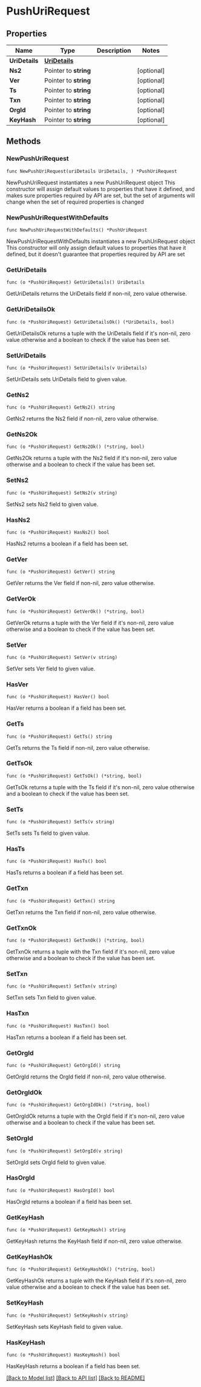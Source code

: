 # PushUriRequest

## Properties

Name | Type | Description | Notes
------------ | ------------- | ------------- | -------------
**UriDetails** | [**UriDetails**](UriDetails.md) |  | 
**Ns2** | Pointer to **string** |  | [optional] 
**Ver** | Pointer to **string** |  | [optional] 
**Ts** | Pointer to **string** |  | [optional] 
**Txn** | Pointer to **string** |  | [optional] 
**OrgId** | Pointer to **string** |  | [optional] 
**KeyHash** | Pointer to **string** |  | [optional] 

## Methods

### NewPushUriRequest

`func NewPushUriRequest(uriDetails UriDetails, ) *PushUriRequest`

NewPushUriRequest instantiates a new PushUriRequest object
This constructor will assign default values to properties that have it defined,
and makes sure properties required by API are set, but the set of arguments
will change when the set of required properties is changed

### NewPushUriRequestWithDefaults

`func NewPushUriRequestWithDefaults() *PushUriRequest`

NewPushUriRequestWithDefaults instantiates a new PushUriRequest object
This constructor will only assign default values to properties that have it defined,
but it doesn't guarantee that properties required by API are set

### GetUriDetails

`func (o *PushUriRequest) GetUriDetails() UriDetails`

GetUriDetails returns the UriDetails field if non-nil, zero value otherwise.

### GetUriDetailsOk

`func (o *PushUriRequest) GetUriDetailsOk() (*UriDetails, bool)`

GetUriDetailsOk returns a tuple with the UriDetails field if it's non-nil, zero value otherwise
and a boolean to check if the value has been set.

### SetUriDetails

`func (o *PushUriRequest) SetUriDetails(v UriDetails)`

SetUriDetails sets UriDetails field to given value.


### GetNs2

`func (o *PushUriRequest) GetNs2() string`

GetNs2 returns the Ns2 field if non-nil, zero value otherwise.

### GetNs2Ok

`func (o *PushUriRequest) GetNs2Ok() (*string, bool)`

GetNs2Ok returns a tuple with the Ns2 field if it's non-nil, zero value otherwise
and a boolean to check if the value has been set.

### SetNs2

`func (o *PushUriRequest) SetNs2(v string)`

SetNs2 sets Ns2 field to given value.

### HasNs2

`func (o *PushUriRequest) HasNs2() bool`

HasNs2 returns a boolean if a field has been set.

### GetVer

`func (o *PushUriRequest) GetVer() string`

GetVer returns the Ver field if non-nil, zero value otherwise.

### GetVerOk

`func (o *PushUriRequest) GetVerOk() (*string, bool)`

GetVerOk returns a tuple with the Ver field if it's non-nil, zero value otherwise
and a boolean to check if the value has been set.

### SetVer

`func (o *PushUriRequest) SetVer(v string)`

SetVer sets Ver field to given value.

### HasVer

`func (o *PushUriRequest) HasVer() bool`

HasVer returns a boolean if a field has been set.

### GetTs

`func (o *PushUriRequest) GetTs() string`

GetTs returns the Ts field if non-nil, zero value otherwise.

### GetTsOk

`func (o *PushUriRequest) GetTsOk() (*string, bool)`

GetTsOk returns a tuple with the Ts field if it's non-nil, zero value otherwise
and a boolean to check if the value has been set.

### SetTs

`func (o *PushUriRequest) SetTs(v string)`

SetTs sets Ts field to given value.

### HasTs

`func (o *PushUriRequest) HasTs() bool`

HasTs returns a boolean if a field has been set.

### GetTxn

`func (o *PushUriRequest) GetTxn() string`

GetTxn returns the Txn field if non-nil, zero value otherwise.

### GetTxnOk

`func (o *PushUriRequest) GetTxnOk() (*string, bool)`

GetTxnOk returns a tuple with the Txn field if it's non-nil, zero value otherwise
and a boolean to check if the value has been set.

### SetTxn

`func (o *PushUriRequest) SetTxn(v string)`

SetTxn sets Txn field to given value.

### HasTxn

`func (o *PushUriRequest) HasTxn() bool`

HasTxn returns a boolean if a field has been set.

### GetOrgId

`func (o *PushUriRequest) GetOrgId() string`

GetOrgId returns the OrgId field if non-nil, zero value otherwise.

### GetOrgIdOk

`func (o *PushUriRequest) GetOrgIdOk() (*string, bool)`

GetOrgIdOk returns a tuple with the OrgId field if it's non-nil, zero value otherwise
and a boolean to check if the value has been set.

### SetOrgId

`func (o *PushUriRequest) SetOrgId(v string)`

SetOrgId sets OrgId field to given value.

### HasOrgId

`func (o *PushUriRequest) HasOrgId() bool`

HasOrgId returns a boolean if a field has been set.

### GetKeyHash

`func (o *PushUriRequest) GetKeyHash() string`

GetKeyHash returns the KeyHash field if non-nil, zero value otherwise.

### GetKeyHashOk

`func (o *PushUriRequest) GetKeyHashOk() (*string, bool)`

GetKeyHashOk returns a tuple with the KeyHash field if it's non-nil, zero value otherwise
and a boolean to check if the value has been set.

### SetKeyHash

`func (o *PushUriRequest) SetKeyHash(v string)`

SetKeyHash sets KeyHash field to given value.

### HasKeyHash

`func (o *PushUriRequest) HasKeyHash() bool`

HasKeyHash returns a boolean if a field has been set.


[[Back to Model list]](../README.md#documentation-for-models) [[Back to API list]](../README.md#documentation-for-api-endpoints) [[Back to README]](../README.md)


